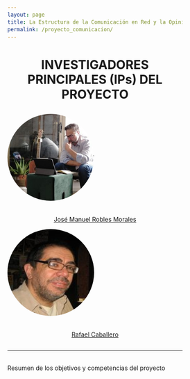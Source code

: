 ```yaml
---
layout: page
title: La Estructura de la Comunicación en Red y la Opinión Pública Inclusiva. Un Estudio con Técnicas de Big data y Ánalisis de Redes sociales
permalink: /proyecto_comunicacion/
---
```



<html>
<head>
<style>
* {
  box-sizing: border-box;
}

.column {
  float: left;
  width: 50%;
  padding: 70px;
}

/* Clearfix (clear floats) */
.row::after {
  content: "";
  clear: both;
  display: table;
}
</style>
</head>
<body>


<h1><p style="text-align: center;">INVESTIGADORES PRINCIPALES (IPs) DEL PROYECTO</p></h1>
 <div class="row">
  <div class="column">
    <img src="images/jmrobles.jpeg" height="200" width="200" style="border-radius:50%">
     <p style="text-align: center;"><br> <a href="https://scholar.google.es/citations?user=l6IMGLAAAAAJ&hl=es" target="_blank" rel="noopener noreferrer">José Manuel Robles Morales</a></p>
  </div>
  <div class="column">
    <img src="images/rafa.jpeg" height="200" width="200" style="border-radius:50%">
     <p style="text-align: center;"><br> <a href="https://scholar.google.es/citations?user=DfbVg0wAAAAJ&hl=es" target="_blank" rel="noopener noreferrer">Rafael Caballero</a></p>
  </div>
</div>


</body>
</html>

***
<br>
Resumen de los objetivos y competencias del proyecto

